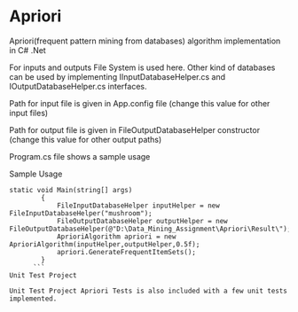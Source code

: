 Apriori
=======

Apriori(frequent pattern mining from databases) algorithm implementation in C# .Net

For inputs and outputs File System is used here. Other kind of databases can be used by implementing IInputDatabaseHelper.cs and IOutputDatabaseHelper.cs interfaces.


Path for input file is given in App.config file (change this value for other input files)

Path for output file is given in FileOutputDatabaseHelper constructor (change this value for other output paths)

Program.cs file shows a sample usage

Sample Usage
```
static void Main(string[] args)
        {
            FileInputDatabaseHelper inputHelper = new FileInputDatabaseHelper("mushroom");
            FileOutputDatabaseHelper outputHelper = new FileOutputDatabaseHelper(@"D:\Data_Mining_Assignment\Apriori\Result\");
            AprioriAlgorithm apriori = new AprioriAlgorithm(inputHelper,outputHelper,0.5f);
            apriori.GenerateFrequentItemSets();
        }
      ```  
Unit Test Project

Unit Test Project Apriori Tests is also included with a few unit tests implemented.




